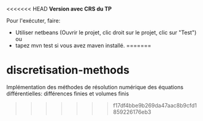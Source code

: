 <<<<<<< HEAD
**Version avec CRS du TP**

Pour l'exécuter, faire:

- Utiliser netbeans (Ouvrir le projet, clic droit sur le projet, clic sur "Test") ou 
- tapez mvn test si vous avez maven installé.
=======
# discretisation-methods
Implémentation des méthodes de résolution numérique des équations différentielles: différences finies et volumes finis
>>>>>>> f17df4bbe9b269da47aac8b9cfd1859226176eb3
